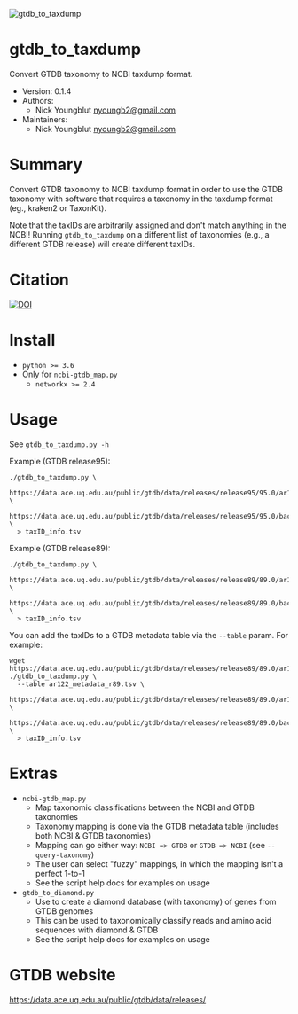 ![gtdb_to_taxdump](https://github.com/nick-youngblut/gtdb_to_taxdump/workflows/gtdb_to_taxdump/badge.svg)

gtdb_to_taxdump
===============

Convert GTDB taxonomy to NCBI taxdump format.

* Version: 0.1.4
* Authors:
  * Nick Youngblut <nyoungb2@gmail.com>
* Maintainers:
  * Nick Youngblut <nyoungb2@gmail.com>


# Summary

Convert GTDB taxonomy to NCBI taxdump format in order to
use the GTDB taxonomy with software that requires a
taxonomy in the taxdump format (eg., kraken2 or TaxonKit).

Note that the taxIDs are arbitrarily assigned and don't
match anything in the NCBI! Running `gtdb_to_taxdump` on
a different list of taxonomies (e.g., a different GTDB release)
will create different taxIDs.

# Citation 

[![DOI](https://zenodo.org/badge/DOI/10.5281/zenodo.3696964.svg)](https://doi.org/10.5281/zenodo.3696964)

# Install

* `python >= 3.6`
* Only for `ncbi-gtdb_map.py`
   * `networkx >= 2.4`

# Usage

See `gtdb_to_taxdump.py -h`

Example (GTDB release95):

```
./gtdb_to_taxdump.py \
  https://data.ace.uq.edu.au/public/gtdb/data/releases/release95/95.0/ar122_taxonomy_r95.tsv \
  https://data.ace.uq.edu.au/public/gtdb/data/releases/release95/95.0/bac120_taxonomy_r95.tsv \
  > taxID_info.tsv
```

Example (GTDB release89):

```
./gtdb_to_taxdump.py \
  https://data.ace.uq.edu.au/public/gtdb/data/releases/release89/89.0/ar122_taxonomy_r89.tsv \
  https://data.ace.uq.edu.au/public/gtdb/data/releases/release89/89.0/bac120_taxonomy_r89.tsv \
  > taxID_info.tsv
```

You can add the taxIDs to a GTDB metadata table via the `--table` param. For example:

```
wget https://data.ace.uq.edu.au/public/gtdb/data/releases/release89/89.0/ar122_metadata_r89.tsv
./gtdb_to_taxdump.py \
  --table ar122_metadata_r89.tsv \
  https://data.ace.uq.edu.au/public/gtdb/data/releases/release89/89.0/ar122_taxonomy_r89.tsv \
  https://data.ace.uq.edu.au/public/gtdb/data/releases/release89/89.0/bac120_taxonomy_r89.tsv \
  > taxID_info.tsv
```

# Extras

* `ncbi-gtdb_map.py`
  * Map taxonomic classifications between the NCBI and GTDB taxonomies
  * Taxonomy mapping is done via the GTDB metadata table (includes both NCBI & GTDB taxonomies)
  * Mapping can go either way: `NCBI => GTDB` or `GTDB => NCBI` (see `--query-taxonomy`)
  * The user can select "fuzzy" mappings, in which the mapping isn't a perfect 1-to-1
  * See the script help docs for examples on usage
* `gtdb_to_diamond.py`
  * Use to create a diamond database (with taxonomy) of genes from GTDB genomes
  * This can be used to taxonomically classify reads and amino acid sequences with diamond & GTDB
  * See the script help docs for examples on usage

# GTDB website

https://data.ace.uq.edu.au/public/gtdb/data/releases/


